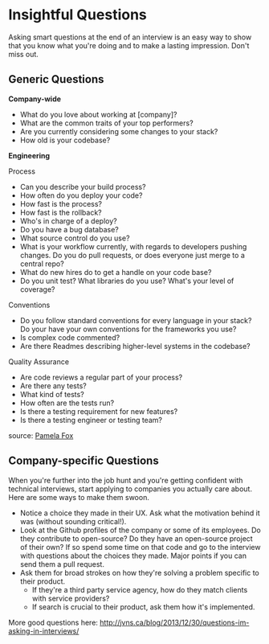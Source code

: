 # Insightful Questions

Asking smart questions at the end of an interview is an easy way to show that you know what you're doing and to make a lasting impression. Don't miss out.


## Generic Questions

**Company-wide**

* What do you love about working at [company]?
* What are the common traits of your top performers?
* Are you currently considering some changes to your stack?
* How old is your codebase?

**Engineering**

 Process    
* Can you describe your build process?
* How often do you deploy your code?
* How fast is the process?
* How fast is the rollback?
* Who's in charge of a deploy?
* Do you have a bug database?
* What source control do you use?
* What is your workflow currently, with regards to developers pushing changes. Do you do pull requests, or does everyone just merge to a central repo?
* What do new hires do to get a handle on your code base?
* Do you unit test? What libraries do you use? What's your level of coverage?

Conventions    
* Do you follow standard conventions for every language in your stack? Do your have your own conventions for the frameworks you use?
* Is complex code commented? 
* Are there Readmes describing higher-level systems in the codebase?
 

 Quality Assurance    
* Are code reviews a regular part of your process?
* Are there any tests?
* What kind of tests?
* How often are the tests run?
* Is there a testing requirement for new features?
* Is there a testing engineer or testing team?


source: [Pamela Fox][pamela-fox]

[pamela-fox]: http://blog.pamelafox.org/2013/07/what-to-look-for-in-software.html


## Company-specific Questions

When you're further into the job hunt and you're getting confident with technical interviews, start applying to companies you actually care about. Here are some ways to make them swoon.

* Notice a choice they made in their UX. Ask what the motivation behind it was (without sounding critical!).
* Look at the Github profiles of the company or some of its employees. Do they contribute to open-source? Do they have an open-source project of their own? If so spend some time on that code and go to the interview with questions about the choices they made. Major points if you can send them a pull request.
* Ask them for broad strokes on how they're solving a problem specific to their product.
    * If they're a third party service agency, how do they match clients with service providers?
    * If search is crucial to their product, ask them how it's implemented.


More good questions here:
http://jvns.ca/blog/2013/12/30/questions-im-asking-in-interviews/
